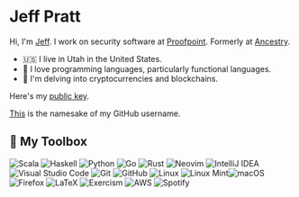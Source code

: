 # Jeff Pratt

Hi, I'm [Jeff](https://jeffreypratt.net). I work on security software at [Proofpoint](http://proofpoint.com). Formerly at [Ancestry](http://ancestry.com).

<!-- I'm also at [GitLab](https://gitlab.com/quicquid), [Codeberg](https://codeberg.org/clementi), [BitBucket](https://bitbucket.org/clementi), and [sourcehut](https://sr.ht/~jpratt/). -->

- 🇺🇸 I live in Utah in the United States.
- 🥼 I love programming languages, particularly functional languages.
- 📒 I'm delving into cryptocurrencies and blockchains.

Here's my [public key](https://jeffreypratt.net/public.pgp).

[This](https://en.wikipedia.org/wiki/Muzio_Clementi) is the namesake of my GitHub username.

## 🧰 My Toolbox

![Scala](https://img.shields.io/badge/scala-%23DC322F.svg?style=for-the-badge&logo=scala&logoColor=white)
![Haskell](https://img.shields.io/badge/Haskell-5e5086?style=for-the-badge&logo=haskell&logoColor=white)
![Python](https://img.shields.io/badge/python-3670A0?style=for-the-badge&logo=python&logoColor=ffdd54)
![Go](https://img.shields.io/badge/go-%2300ADD8.svg?style=for-the-badge&logo=go&logoColor=white)
![Rust](https://img.shields.io/badge/rust-%23000000.svg?style=for-the-badge&logo=rust&logoColor=white)
![Neovim](https://img.shields.io/badge/NeoVim-%2357A143.svg?&style=for-the-badge&logo=neovim&logoColor=white)<!-- ![Emacs](https://img.shields.io/badge/Emacs-%237F5AB6.svg?&style=for-the-badge&logo=gnu-emacs&logoColor=white) -->
![IntelliJ IDEA](https://img.shields.io/badge/IntelliJIDEA-000000.svg?style=for-the-badge&logo=intellij-idea&logoColor=white)
![Visual Studio Code](https://img.shields.io/badge/Visual%20Studio%20Code-0078d7.svg?style=for-the-badge&logo=visual-studio-code&logoColor=white)
![Git](https://img.shields.io/badge/git-%23F05033.svg?style=for-the-badge&logo=git&logoColor=white)
![GitHub](https://img.shields.io/badge/github-%23121011.svg?style=for-the-badge&logo=github&logoColor=white)
![Linux](https://img.shields.io/badge/Linux-FCC624?style=for-the-badge&logo=linux&logoColor=black)
![Linux Mint](https://img.shields.io/badge/Linux%20Mint-87CF3E?style=for-the-badge&logo=Linux%20Mint&logoColor=white)<!-- ![Fedora](https://img.shields.io/badge/Fedora-blue?style=for-the-badge&logo=Fedora) -->![macOS](https://img.shields.io/badge/mac%20os-000000?style=for-the-badge&logo=macos&logoColor=F0F0F0)<!-- ![Windows](https://img.shields.io/badge/Windows-0078D6?style=for-the-badge&logo=windows&logoColor=white) -->
![Firefox](https://img.shields.io/badge/Firefox-FF7139?style=for-the-badge&logo=Firefox-Browser&logoColor=white)
![LaTeX](https://img.shields.io/badge/latex-%23008080.svg?style=for-the-badge&logo=latex&logoColor=white)
![Exercism](https://img.shields.io/badge/Exercism-009CAB?style=for-the-badge&logo=exercism&logoColor=white)
![AWS](https://img.shields.io/badge/AWS-%23FF9900.svg?style=for-the-badge&logo=amazon-aws&logoColor=white)
![Spotify](https://img.shields.io/badge/Spotify-1ED760?style=for-the-badge&logo=spotify&logoColor=white)

<!-- ## 📊 My Stats

![Jeff's GitHub Stats](https://github-readme-stats.vercel.app/api?username=clementi&show_icons=true)

[![Top Langs](https://github-readme-stats.vercel.app/api/top-langs/?username=clementi&layout=compact)](https://github.com/anuraghazra/github-readme-stats)
-->
<!--
**clementi/clementi** is a ✨ _special_ ✨ repository because its `README.md` (this file) appears on your GitHub profile.

Here are some ideas to get you started:

- 🔭 I’m currently working on ...
- 🌱 I’m currently learning ...
- 👯 I’m looking to collaborate on ...
- 🤔 I’m looking for help with ...
- 💬 Ask me about ...
- 📫 How to reach me: ...
- 😄 Pronouns: ...
- ⚡ Fun fact: ...
-->
